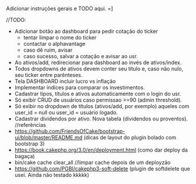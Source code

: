Adicionar instruções gerais e TODO aqui. =]

//TODO:
- Adicionar botão ao dashboard para pedir cotação do ticker
  - tentar limpar o nome do ticker
  - contactar o alphavantage
  - caso dê ruim, avisar
  - caso sucesso, salvar a cotação e avisar ao usr.
- Ao ativos/add, redirecionar para dashboard ao invés de ativos/index.
- Todos dropdowns de ativos devem conter seu título e, caso não nulo, seu ticker entre parênteses.
- Tela DASHBOARD incluir lucro vs inflação
- Implementar índices para comparar os investimentos.
- Cadastrar tipos, títulos e ativos automaticamente com o login do usr.
- Só exibir CRUD de usuários caso permissao >=90 (admin threshold).
- Só exibir no dropdown de títulos (ativos/add, por exemplo) aqueles com user_id = null ou user_id = usuário logado.
- Cadastrar dividendos por ativo. Nova tabela (dividendos ou proventos).
//referências
- https://github.com/FriendsOfCake/bootstrap-ui/blob/master/README.md (dicas de layout do plugin bolado com bootstrap 3)
- https://book.cakephp.org/3.0/en/deployment.html (como dar deploy da bagaça)
- bin/cake cache clear_all //limpar cache depois de um deployzão
- https://github.com/PGBI/cakephp3-soft-delete (plugin de softdelete que usei. Ainda não testado kkkkk)
